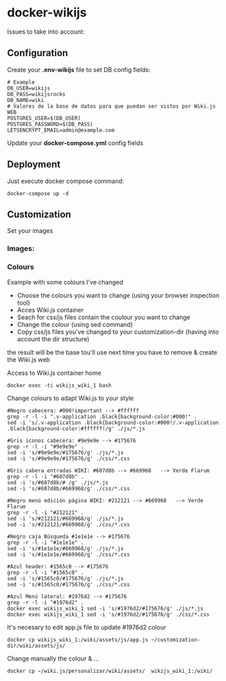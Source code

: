 # docker-wikijs
Issues to take into account:

## Configuration
Create your **.env-wikijs** file to set DB config fields:

```
# Example
DB_USER=wikijs
DB_PASS=wikijsrocks
DB_NAME=wiki
# Valores de la base de datos para que puedan ser vistos por Wiki.js WEB
POSTGRES_USER=$(DB_USER)
POSTGRES_PASSWORD=$(DB_PASS)
LETSENCRYPT_EMAIL=admin@example.com
```
Update your **docker-compose.yml** config fields

## Deployment
Just execute docker compose command:
```
docker-compose up -d
```

## Customization
Set your images
### Images:

### Colours
Example with some colours I've changed
- Choose the colours you want to change (using your browser inspection tool)
- Acces Wiki.js container
- Seach for css/js files contain the coulour you want to change
- Change the colour (using sed command)
- Copy css/js files you've changed to your customization-dir (having into account the dir structure)

the result will be the base tou'll use next time you have to remove & create the Wiki.js web 

Access to Wiki.js container home
```
docker exec -ti wikijs_wiki_1 bash 
```

Change colours to adapt Wiki.js to your style
```
#Negro cabecera: #000!important --> #ffffff
grep -r -l -i ".v-application .black{background-color:#000!" .
sed -i 's/.v-application .black{background-color:#000!/.v-application .black{background-color:#ffffff!/g' ./js/*.js

#Gris iconos cabecera: #9e9e9e --> #175676
grep -r -l -i "#9e9e9e" .
sed -i 's/#9e9e9e/#175676/g' ./js/*.js
sed -i 's/#9e9e9e/#175676/g' ./css/*.css

#Gris cabera entradas WIKI: #607d8b --> #669968   --> Verde Flarum
grep -r -l -i "#607d8b" .
sed -i 's/#607d8b/#	/g' ./js/*.js
sed -i 's/#607d8b/#669968/g' ./css/*.css

#Negro menú edición página WIKI: #212121 --> #669968   --> Verde Flarum
grep -r -l -i "#212121" .
sed -i 's/#212121/#669968/g' ./js/*.js
sed -i 's/#212121/#669968/g' ./css/*.css

#Negro caja Búsqueda #1e1e1e --> #175676
grep -r -l -i "#1e1e1e" .
sed -i 's/#1e1e1e/#669968/g' ./js/*.js
sed -i 's/#1e1e1e/#669968/g' ./css/*.css

#Azul header: #1565c0 --> #175676
grep -r -l -i "#1565c0" .
sed -i 's/#1565c0/#175676/g' ./js/*.js
sed -i 's/#1565c0/#175676/g' ./css/*.css

#Azul Menú lateral: #1976d2 --> #175676
grep -r -l -i "#1976d2" .
docker exec wikijs_wiki_1 sed -i 's/#1976d2/#175676/g' ./js/*.js
docker exec wikijs_wiki_1 sed -i 's/#1976d2/#175676/g' ./css/*.css

```

It's necesary to edit app.js file to update #1976d2 colour
```
docker cp wikijs_wiki_1:/wiki/assets/js/app.js ~/customization-dir/wiki/assets/js/
```
Change manually the colour & ...
```
docker cp ~/wiki.js/personalizar/wiki/assets/  wikijs_wiki_1:/wiki/
```

